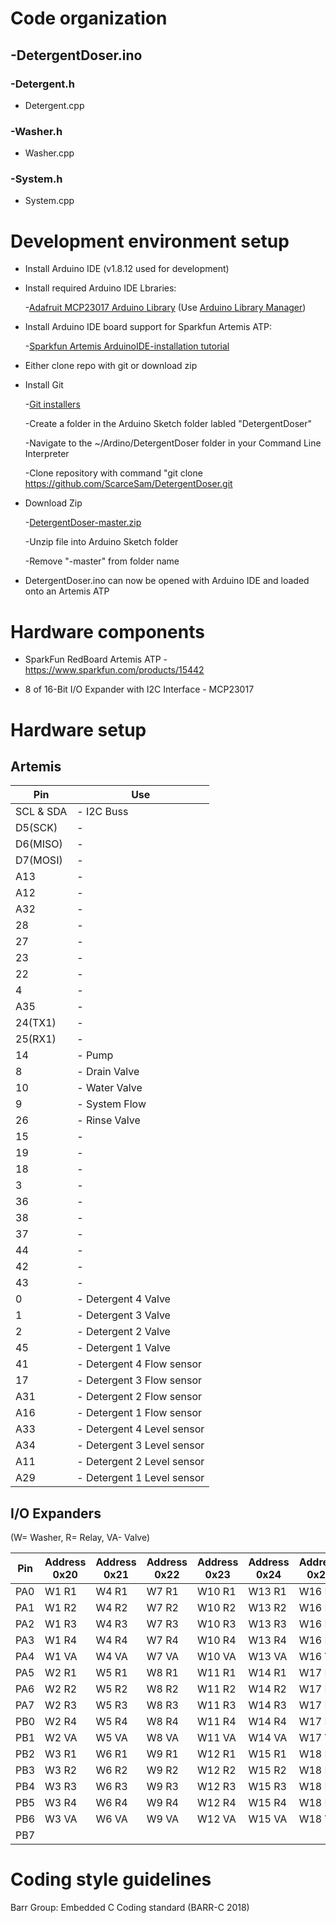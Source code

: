 [comment]: # (# List of development priorities)

# Code organization

## -DetergentDoser.ino

### -Detergent.h

* Detergent.cpp

### -Washer.h

* Washer.cpp

### -System.h

* System.cpp


# Development environment setup

  * Install Arduino IDE (v1.8.12 used for development)

  * Install required Arduino IDE Lbraries:

    -[Adafruit MCP23017 Arduino Library](https://github.com/adafruit/Adafruit-MCP23017-Arduino-Library) (Use [Arduino Library Manager](https://www.arduino.cc/en/guide/libraries))

  * Install Arduino IDE board support for Sparkfun Artemis ATP:

    -[Sparkfun Artemis ArduinoIDE-installation tutorial](https://learn.sparkfun.com/tutorials/artemis-development-with-arduino/all#arduino-installation)

  * Either clone repo with git or download zip

  * Install Git

    -[Git installers](https://git-scm.com/downloads)

    -Create a folder in the Arduino Sketch folder labled "DetergentDoser"

    -Navigate to the ~/Ardino/DetergentDoser folder in your Command Line Interpreter

    -Clone repository with command "git clone https://github.com/ScarceSam/DetergentDoser.git

  * Download Zip

    -[DetergentDoser-master.zip](https://github.com/ScarceSam/DetergentDoser/archive/master.zip)

    -Unzip file into Arduino Sketch folder

    -Remove "-master" from folder name

  * DetergentDoser.ino can now be opened with Arduino IDE and loaded onto an Artemis ATP

# Hardware components

  * SparkFun RedBoard Artemis ATP - https://www.sparkfun.com/products/15442

  * 8 of 16-Bit I/O Expander with I2C Interface - MCP23017


# Hardware setup

## Artemis
Pin|Use
---------|----------
SCL & SDA|- I2C Buss
D5(SCK)|-
D6(MISO)|-
D7(MOSI)|-
A13|-
A12|-
A32|-
28|-
27|-
23|-
22|-
4|-
A35|-
24(TX1)|-
25(RX1)|-
14|- Pump
8|- Drain Valve
10|- Water Valve
9|- System Flow
26|- Rinse Valve
15|-
19|-
18|-
3|-
36|-
38|-
37|-
44|-
42|-
43|-
0|- Detergent 4 Valve
1|- Detergent 3 Valve
2|- Detergent 2 Valve
45|- Detergent 1 Valve
41|- Detergent 4 Flow sensor
17|- Detergent 3 Flow sensor
A31|- Detergent 2 Flow sensor
A16|- Detergent 1 Flow sensor
A33|- Detergent 4 Level sensor
A34|- Detergent 3 Level sensor
A11|- Detergent 2 Level sensor
A29|- Detergent 1 Level sensor

## I/O Expanders
(W= Washer, R= Relay, VA- Valve)

Pin|Address 0x20|Address 0x21|Address 0x22|Address 0x23|Address 0x24|Address 0x25|Address 0x26|Address 0x27
---------|----------|----------|----------|----------|----------|----------|----------|----------
PA0|W1 R1|W4 R1|W7 R1|W10 R1|W13 R1|W16 R1|W19 R1|W22 R1
PA1|W1 R2|W4 R2|W7 R2|W10 R2|W13 R2|W16 R2|W19 R2|W22 R2
PA2|W1 R3|W4 R3|W7 R3|W10 R3|W13 R3|W16 R3|W19 R3|W22 R3
PA3|W1 R4|W4 R4|W7 R4|W10 R4|W13 R4|W16 R4|W19 R4|W22 R4
PA4|W1 VA|W4 VA|W7 VA|W10 VA|W13 VA|W16 VA|W19 VA|W22 VA
PA5|W2 R1|W5 R1|W8 R1|W11 R1|W14 R1|W17 R1|W20 R1|W23 R1
PA6|W2 R2|W5 R2|W8 R2|W11 R2|W14 R2|W17 R2|W20 R2|W23 R2
PA7|W2 R3|W5 R3|W8 R3|W11 R3|W14 R3|W17 R3|W20 R3|W23 R3
PB0|W2 R4|W5 R4|W8 R4|W11 R4|W14 R4|W17 R4|W20 R4|W23 R4
PB1|W2 VA|W5 VA|W8 VA|W11 VA|W14 VA|W17 VA|W20 VA|W23 VA
PB2|W3 R1|W6 R1|W9 R1|W12 R1|W15 R1|W18 R1|W21 R1|W24 R1
PB3|W3 R2|W6 R2|W9 R2|W12 R2|W15 R2|W18 R2|W21 R2|W24 R2
PB4|W3 R3|W6 R3|W9 R3|W12 R3|W15 R3|W18 R3|W21 R3|W24 R3
PB5|W3 R4|W6 R4|W9 R4|W12 R4|W15 R4|W18 R4|W21 R4|W24 R4
PB6|W3 VA|W6 VA|W9 VA|W12 VA|W15 VA|W18 VA|W21 VA|W24 VA
PB7|

[comment]: # (# Glossary of project terms)

# Coding style guidelines

Barr Group: Embedded C Coding standard (BARR-C 2018)

[comment]: # (#Tools to be used for source control, builds, integration, testing, and deployment)

[comment]: # (# High-level organization: projects, components, file locations, and naming conventions)
